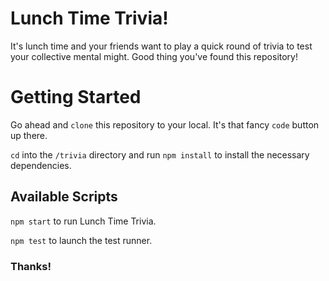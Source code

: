 # Lunch Time Trivia!
It's lunch time and your friends want to play a quick round of trivia to test your collective mental might. Good thing you've found this repository!

# Getting Started

Go ahead and `clone` this repository to your local. It's that fancy `code` button up there.

`cd` into the `/trivia` directory and run `npm install` to install the necessary dependencies.

## Available Scripts

`npm start` to run Lunch Time Trivia.

`npm test` to launch the test runner.

### Thanks!